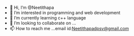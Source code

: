 - 👋 Hi, I’m @Neetithapa
- 👀 I’m interested in programming and web development 
- 🌱 I’m currently learning c++ language
- 💞️ I’m looking to collaborate on ...
- 📫 How to reach me ...email id:Neetithapadpsv@gmail.com 

<!---
Neetithapa/Neetithapa is a ✨ special ✨ repository because its `README.md` (this file) appears on your GitHub profile.
You can click the Preview link to take a look at your changes.
--->
